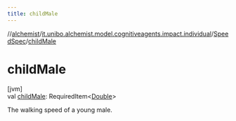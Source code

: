 ```yaml
---
title: childMale
---
```

//[alchemist](../../../index.html)/[it.unibo.alchemist.model.cognitiveagents.impact.individual](../index.html)/[SpeedSpec](index.html)/[childMale](child-male.html)



# childMale



[jvm]\
val [childMale](child-male.html): RequiredItem<[Double](https://kotlinlang.org/api/latest/jvm/stdlib/kotlin/-double/index.html)>



The walking speed of a young male.




